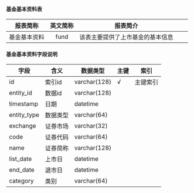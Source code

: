#### 基金基本资料表

|报表简称|英文简称|报表简介|| |
|:---------:|:------:|--------|-----|-----|
|基金基本资料|fund|该表主要提供了上市基金的基本信息|||
#### 基金基本资料字段说明
| 字段        | 含义     | 数据类型     | 主键 | 索引     |
| ----------- | -------- | ------------ | ---- | -------- |
| id          | 索引id   | varchar(128) | √    | 主键索引 |
| entity_id   | 数据id   | varchar(128) |      |          |
| timestamp   | 日期     | datetime     |      |          |
| entity_type | 数据类型 | varchar(64)  |      |          |
| exchange    | 证券市场 | varchar(32)  |      |          |
| code        | 证券代码 | varchar(64)  |      |          |
| name        | 证券简称 | varchar(128) |      |          |
| list_date   | 上市日   | datetime     |      |          |
| end_date    | 退市日   | datetime     |      |          |
| category    | 类别     | varchar(64)  |      |          |